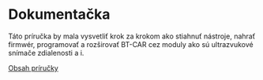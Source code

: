 # Dokumentačka

Táto príručka by mala vysvetliť krok za krokom ako stiahnuť nástroje, nahrať firmwér, programovať a rozširovať BT-CAR cez moduly ako sú ultrazvukové snímače zdialenosti a i.

[Obsah príručky](./src/SUMMARY.md)
